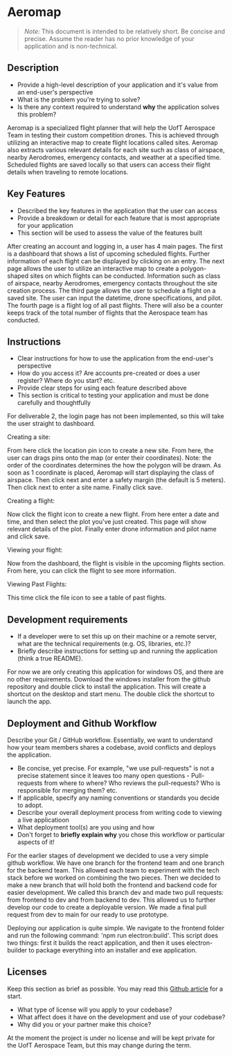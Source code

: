 # Aeromap

> _Note:_ This document is intended to be relatively short. Be concise and precise. Assume the reader has no prior knowledge of your application and is non-technical. 

## Description 
 * Provide a high-level description of your application and it's value from an end-user's perspective
 * What is the problem you're trying to solve?
 * Is there any context required to understand **why** the application solves this problem?

Aeromap is a specialized flight planner that will help the UofT Aerospace Team in testing their custom competition drones. This is achieved through utilizing an interactive map to create flight locations called sites. Aeromap also extracts various relevant details for each site such as class of airspace, nearby Aerodromes, emergency contacts, and weather at a specified time. Scheduled flights are saved locally so that users can access their flight details when traveling to remote locations.

## Key Features
 * Described the key features in the application that the user can access
 * Provide a breakdown or detail for each feature that is most appropriate for your application
 * This section will be used to assess the value of the features built

After creating an account and logging in, a user has 4 main pages. The first is a dashboard that shows a list of upcoming scheduled flights. Further information of each flight can be displayed by clicking on an entry. The next page allows the user to utilize an interactive map to create a polygon-shaped sites on which flights can be conducted. Information such as class of airspace, nearby Aerodromes, emergency contacts throughout the site creation process. The third page allows the user to schedule a flight on a saved site. The user can input the datetime, drone specifications, and pilot. The fourth page is a flight log of all past flights. There will also be a counter keeps track of the total number of flights that the Aerospace team has conducted.

## Instructions
 * Clear instructions for how to use the application from the end-user's perspective
 * How do you access it? Are accounts pre-created or does a user register? Where do you start? etc. 
 * Provide clear steps for using each feature described above
 * This section is critical to testing your application and must be done carefully and thoughtfully

For deliverable 2, the login page has not been implemented, so this will take the user straight to dashboard. 

Creating a site:

From here click the location pin icon to create a new site. From here, the user can drags pins onto the map (or enter their coordinates). Note: the order of the coordinates determines the how the polygon will be drawn. As soon as 1 coordinate is placed, Aeromap will start displaying the class of airspace. Then click next and enter a safety margin (the default is 5 meters). Then click next to enter a site name. Finally click save.

Creating a flight:

Now click the flight icon to create a new flight. From here enter a date and time, and then select the plot you've just created. This page will show relevant details of the plot. Finally enter drone information and pilot name and click save.

Viewing your flight:

Now from the dashboard, the flight is visible in the upcoming flights section. From here, you can click the flight to see more information.

Viewing Past Flights:

This time click the file icon to see a table of past flights.

 ## Development requirements
 * If a developer were to set this up on their machine or a remote server, what are the technical requirements (e.g. OS, libraries, etc.)?
 * Briefly describe instructions for setting up and running the application (think a true README).

For now we are only creating this application for windows OS, and there are no other requirements. Download the windows installer from the github repository and double click to install the application. This will create a shortcut on the desktop and start menu. The double click the shortcut to launch the app.
 
 ## Deployment and Github Workflow

Describe your Git / GitHub workflow. Essentially, we want to understand how your team members shares a codebase, avoid conflicts and deploys the application.

 * Be concise, yet precise. For example, "we use pull-requests" is not a precise statement since it leaves too many open questions - Pull-requests from where to where? Who reviews the pull-requests? Who is responsible for merging them? etc.
 * If applicable, specify any naming conventions or standards you decide to adopt.
 * Describe your overall deployment process from writing code to viewing a live applicatioon
 * What deployment tool(s) are you using and how
 * Don't forget to **briefly explain why** you chose this workflow or particular aspects of it!

For the earlier stages of development we decided to use a very simple github workflow. We have one branch for the frontend team and one branch for the backend team. This allowed each team to experiment with the tech stack before we worked on combining the two pieces. Then we decided to make a new branch that will hold both the frontend and backend code for easier development. We called this branch dev and made two pull requests: from frontend to dev and from backend to dev. This allowed us to further develop our code to create a deployable version. We made a final pull request from dev to main for our ready to use prototype. 

Deploying our application is quite simple. We navigate to the frontend folder and run the following command: 'npm run electron:build'. This script does two things: first it builds the react application, and then it uses electron-builder to package everything into an installer and exe application.

 ## Licenses 

 Keep this section as brief as possible. You may read this [Github article](https://help.github.com/en/github/creating-cloning-and-archiving-repositories/licensing-a-repository) for a start.

 * What type of license will you apply to your codebase?
 * What affect does it have on the development and use of your codebase?
 * Why did you or your partner make this choice?

At the moment the project is under no license and will be kept private for the UofT Aerospace Team, but this may change during the term.
